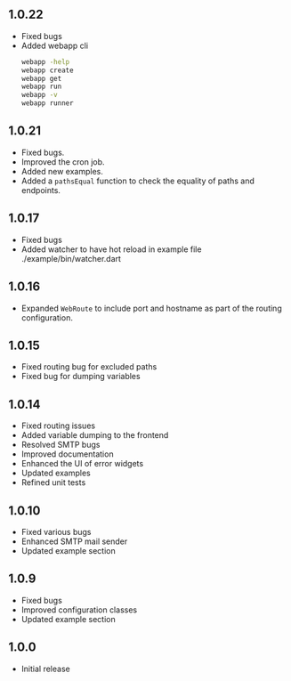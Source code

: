 ## 1.0.22
- Fixed bugs
- Added webapp cli 
    ```bash
    webapp -help
    webapp create
    webapp get
    webapp run
    webapp -v
    webapp runner
    ```

## 1.0.21

- Fixed bugs.
- Improved the cron job.
- Added new examples.
- Added a `pathsEqual` function to check the equality of paths and endpoints. 

## 1.0.17

- Fixed bugs
- Added watcher to have hot reload in example file ./example/bin/watcher.dart

## 1.0.16

- Expanded `WebRoute` to include port and hostname as part of the routing configuration.

## 1.0.15

- Fixed routing bug for excluded paths
- Fixed bug for dumping variables

## 1.0.14

- Fixed routing issues
- Added variable dumping to the frontend
- Resolved SMTP bugs
- Improved documentation
- Enhanced the UI of error widgets
- Updated examples
- Refined unit tests

## 1.0.10

- Fixed various bugs
- Enhanced SMTP mail sender
- Updated example section

## 1.0.9

- Fixed bugs
- Improved configuration classes
- Updated example section

## 1.0.0

- Initial release